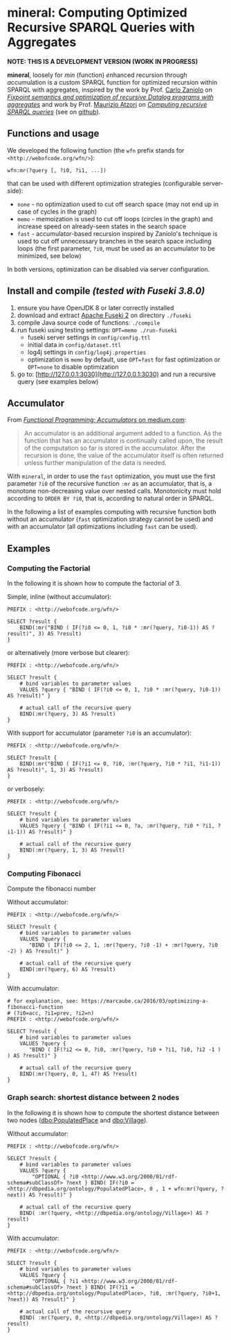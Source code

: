 mineral: Computing Optimized Recursive SPARQL Queries with Aggregates
=====================================================================

**NOTE: THIS IS A DEVELOPMENT VERSION (WORK IN PROGRESS)** 


**mineral**, loosely for *min* (function) *e*nhanced *r*ecursion through *a*ccumu*l*ation is a custom SPARQL function for optimized recursion within SPARQL with aggregates, inspired by the work by Prof. [Carlo Zaniolo](http://web.cs.ucla.edu/~zaniolo/) on [*Fixpoint semantics and optimization of recursive Datalog programs with aggregates*](https://doi.org/10.1017/S1471068417000436) and work by Prof. [Maurizio Atzori](http://atzori.webofcode.org/) on [*Computing recursive SPARQL queries*](https://doi.org/10.1109/ICSC.2014.54) (see on [github](https://github.com/atzori/runSPARQL)).



Functions and usage
-------------------
We developed the following function (the `wfn` prefix stands for `<http://webofcode.org/wfn/>`):

    wfn:mr(?query [, ?i0, ?i1, ...])

that can be used with different optimization strategies (configurable server-side):
  
  - `none` - no optimization used to cut off search space (may not end up in case of cycles in the graph)
  - `memo` - memoization is used to cut off loops (circles in the graph) and increase speed on already-seen states in the search space
  - `fast` - accumulator-based recursion inspired by Zaniolo's technique is used to cut off unnecessary branches in the search space including loops (the first parameter, `?i0`, must be used as an accumulator to be minimized, see below)
 
In both versions, optimization can be disabled via server configuration.


Install and compile *(tested with Fuseki 3.8.0)*
-------------------
1. ensure you have OpenJDK 8 or later correctly installed
2. download and extract [Apache Fuseki 2](https://jena.apache.org/download/#apache-jena-fuseki) on directory `./fuseki`
3. compile Java source code of functions: `./compile`
4. run fuseki using testing settings: `OPT=memo ./run-fuseki`
    - fuseki server settings in `config/config.ttl` 
    - initial data in `config/dataset.ttl` 
    - log4j settings in `config/log4j.properties`
    - optimization is `memo` by default, use `OPT=fast` for fast optimization or `OPT=none` to disable optimization
5. go to: [http://127.0.0.1:3030](http://127.0.0.1:3030) and run a recursive query (see examples below)




Accumulator
-----------
From [*Functional Programming: Accumulators* on medium.com](https://medium.com/@matthewdimarcantonio/functional-programming-accumulators-95129a28e1d1):

> An accumulator is an additional argument added to a function. As the function that has an accumulator is continually called upon, the result of the computation so far is stored in the accumulator. After the recursion is done, the value of the accumulator itself is often returned unless further manipulation of the data is needed. 

With `mineral`, in order to use the `fast` optimization, you must use the first parameter `?i0` of the recursive function `:mr` as an accumulator, that is, a monotone non-decreasing value over nested calls. Monotonicity must hold according to `ORDER BY ?i0`, that is, according to natural order in SPARQL. 

In the following a list of examples computing with recursive function both without an accumulator (`fast` optimization strategy cannot be used) and with an accumulator (all optimizations including `fast` can be used).


Examples
--------

### Computing the Factorial
In the following it is shown how to compute the factorial of 3.

Simple, inline (without accumulator):

    PREFIX : <http://webofcode.org/wfn/>
    
    SELECT ?result { 
        BIND(:mr("BIND ( IF(?i0 <= 0, 1, ?i0 * :mr(?query, ?i0-1)) AS ?result)", 3) AS ?result)
    } 


or alternatively (more verbose but clearer):

    PREFIX : <http://webofcode.org/wfn/>
    
    SELECT ?result { 
        # bind variables to parameter values 
        VALUES ?query { "BIND ( IF(?i0 <= 0, 1, ?i0 * :mr(?query, ?i0-1)) AS ?result)" }

        # actual call of the recursive query 
        BIND(:mr(?query, 3) AS ?result)
    } 
    

With support for accumulator (parameter `?i0` is an accumulator):

    PREFIX : <http://webofcode.org/wfn/>
    
    SELECT ?result { 
        BIND(:mr("BIND ( IF(?i1 <= 0, ?i0, :mr(?query, ?i0 * ?i1, ?i1-1)) AS ?result)", 1, 3) AS ?result)
    } 



or verbosely:

    PREFIX : <http://webofcode.org/wfn/>
    
    SELECT ?result { 
        # bind variables to parameter values 
        VALUES ?query { "BIND ( IF(?i1 <= 0, ?a, :mr(?query, ?i0 * ?i1, ?i1-1)) AS ?result)" }

        # actual call of the recursive query 
        BIND(:mr(?query, 1, 3) AS ?result)
    } 



### Computing Fibonacci
Compute the fibonacci number 

Without accumulator:

    PREFIX : <http://webofcode.org/wfn/>
    
    SELECT ?result { 
        # bind variables to parameter values 
        VALUES ?query { 
           "BIND ( IF(?i0 <= 2, 1, :mr(?query, ?i0 -1) + :mr(?query, ?i0 -2) ) AS ?result)" }

        # actual call of the recursive query 
        BIND(:mr(?query, 6) AS ?result)
    } 

With accumulator:

    # for explanation, see: https://marcaube.ca/2016/03/optimizing-a-fibonacci-function
    # (?i0=acc, ?i1=prev, ?i2=n)
    PREFIX : <http://webofcode.org/wfn/>
    
    SELECT ?result { 
        # bind variables to parameter values 
        VALUES ?query { 
           "BIND ( IF(?i2 <= 0, ?i0, :mr(?query, ?i0 + ?i1, ?i0, ?i2 -1 ) ) AS ?result)" }

        # actual call of the recursive query 
        BIND(:mr(?query, 0, 1, 47) AS ?result)
    } 



### Graph search: shortest distance between 2 nodes
In the following it is shown how to compute the shortest distance between two nodes ([dbo:PopulatedPlace](http://dbpedia.org/ontology/PopulatedPlace) and [dbo:Village](http://dbpedia.org/ontology/Village)).

Without accumulator:

    PREFIX : <http://webofcode.org/wfn/>

    SELECT ?result { 
        # bind variables to parameter values 
        VALUES ?query { 
            "OPTIONAL { ?i0 <http://www.w3.org/2000/01/rdf-schema#subClassOf> ?next } BIND( IF(?i0 = <http://dbpedia.org/ontology/PopulatedPlace>, 0 , 1 + wfn:mr(?query, ?next)) AS ?result)" }

        # actual call of the recursive query 
        BIND( :mr(?query, <http://dbpedia.org/ontology/Village>) AS ?result)
    } 



With accumulator:

    PREFIX : <http://webofcode.org/wfn/>

    SELECT ?result { 
        # bind variables to parameter values 
        VALUES ?query { 
            "OPTIONAL { ?i1 <http://www.w3.org/2000/01/rdf-schema#subClassOf> ?next } BIND( IF(?i1 = <http://dbpedia.org/ontology/PopulatedPlace>, ?i0, :mr(?query, ?i0+1, ?next)) AS ?result)" }

        # actual call of the recursive query 
        BIND( :mr(?query, 0, <http://dbpedia.org/ontology/Village>) AS ?result)
    } 










